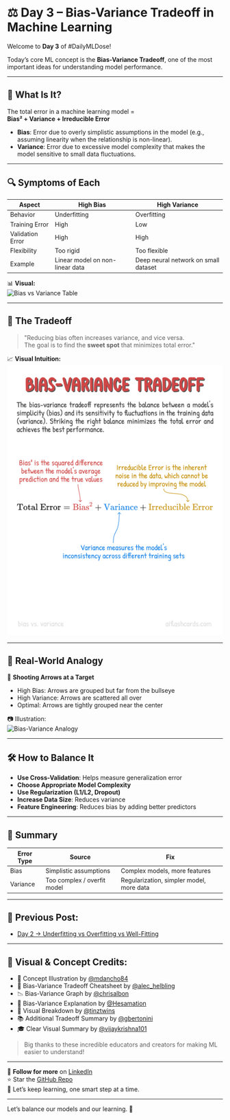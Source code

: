 # ⚖️ Day 3 – Bias-Variance Tradeoff in Machine Learning

Welcome to **Day 3** of #DailyMLDose!

Today’s core ML concept is the **Bias-Variance Tradeoff**, one of the most important ideas for understanding model performance.

---

## 📌 What Is It?

The total error in a machine learning model =  
**Bias² + Variance + Irreducible Error**

- **Bias**: Error due to overly simplistic assumptions in the model (e.g., assuming linearity when the relationship is non-linear).  
- **Variance**: Error due to excessive model complexity that makes the model sensitive to small data fluctuations.

---

## 🔍 Symptoms of Each

| Aspect           | High Bias                           | High Variance                        |
|------------------|-------------------------------------|--------------------------------------|
| Behavior         | Underfitting                        | Overfitting                          |
| Training Error   | High                                | Low                                  |
| Validation Error | High                                | High                                 |
| Flexibility      | Too rigid                           | Too flexible                         |
| Example          | Linear model on non-linear data     | Deep neural network on small dataset |

📊 **Visual:**  
![Bias vs Variance Table](bias_vs_variance_table.png)

---

## 🎯 The Tradeoff

> "Reducing bias often increases variance, and vice versa.  
> The goal is to find the **sweet spot** that minimizes total error."

📈 **Visual Intuition:**  
![Bias-Variance Tradeoff](bias_variance_tradeoff.png)

---

## 🧠 Real-World Analogy

🎯 **Shooting Arrows at a Target**

- High Bias: Arrows are grouped but far from the bullseye  
- High Variance: Arrows are scattered all over  
- Optimal: Arrows are tightly grouped near the center

📷 Illustration:  
![Bias-Variance Analogy](bias_variance_illustration.png)

---

## 🛠️ How to Balance It

- **Use Cross-Validation**: Helps measure generalization error  
- **Choose Appropriate Model Complexity**  
- **Use Regularization (L1/L2, Dropout)**  
- **Increase Data Size**: Reduces variance  
- **Feature Engineering**: Reduces bias by adding better predictors

---

## 🧩 Summary

| Error Type     | Source                         | Fix                                      |
|----------------|--------------------------------|------------------------------------------|
| Bias           | Simplistic assumptions         | Complex models, more features            |
| Variance       | Too complex / overfit model    | Regularization, simpler model, more data |

---

## 🔁 Previous Post:
- [Day 2 → Underfitting vs Overfitting vs Well-Fitting](../day02-underfitting-overfitting-wellfitting/)

---

## 🎨 Visual & Concept Credits:

- 🧠 Concept Illustration by [@mdancho84](https://x.com/mdancho84)
- 🎯 Bias-Variance Tradeoff Cheatsheet by [@alec_helbling](https://x.com/alec_helbling/status/1897368850104266971)
- 📉 Bias-Variance Graph by [@chrisalbon](https://x.com/chrisalbon/status/1904587087883755813)
- 🎨 Bias-Variance Explanation by [@Hesamation](https://x.com/Hesamation/status/1894104762640900226)
- 🧠 Visual Breakdown by [@tinztwins](https://x.com/tinztwins/status/1920878468327206976)
- 📚 Additional Tradeoff Summary by [@gbertonini](https://x.com/gbertonini/status/1679178010162948096)
- 🎓 Clear Visual Summary by [@vijaykrishna101](https://x.com/vijaykrishna101/status/1647872543528574977)

> Big thanks to these incredible educators and creators for making ML easier to understand!

---

📌 **Follow for more** on [LinkedIn](https://www.linkedin.com/in/shadabur-rahaman-1b5703249)  
⭐ Star the [GitHub Repo](https://github.com/your-username/daily-ml-dose)  
🧠 Let’s keep learning, one smart step at a time.

---

Let’s balance our models and our learning. 🚀


